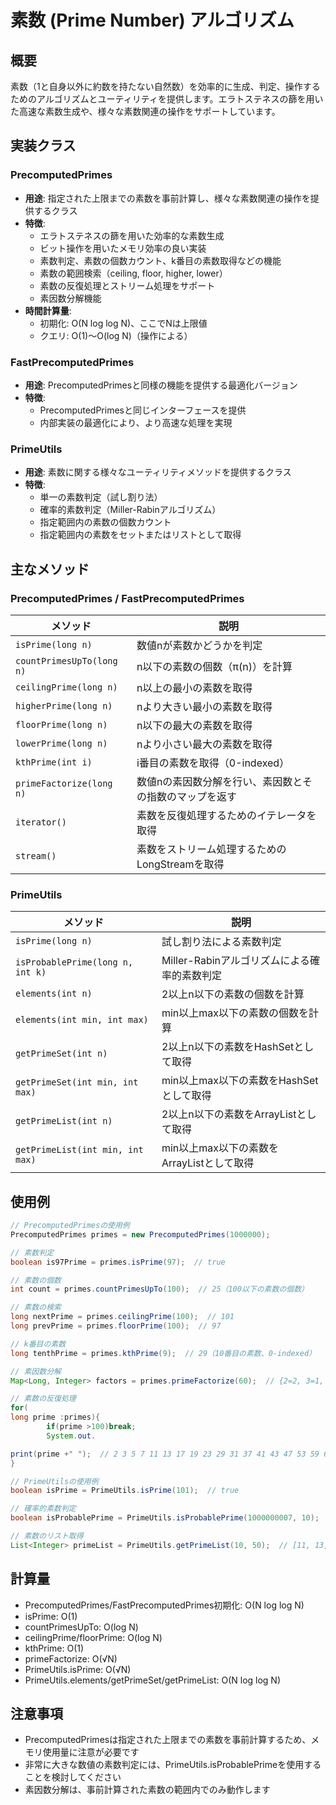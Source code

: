 # 素数 (Prime Number) アルゴリズム

## 概要

素数（1と自身以外に約数を持たない自然数）を効率的に生成、判定、操作するためのアルゴリズムとユーティリティを提供します。エラトステネスの篩を用いた高速な素数生成や、様々な素数関連の操作をサポートしています。

## 実装クラス

### PrecomputedPrimes

- **用途**: 指定された上限までの素数を事前計算し、様々な素数関連の操作を提供するクラス
- **特徴**:
	- エラトステネスの篩を用いた効率的な素数生成
	- ビット操作を用いたメモリ効率の良い実装
	- 素数判定、素数の個数カウント、k番目の素数取得などの機能
	- 素数の範囲検索（ceiling, floor, higher, lower）
	- 素数の反復処理とストリーム処理をサポート
	- 素因数分解機能
- **時間計算量**:
	- 初期化: O(N log log N)、ここでNは上限値
	- クエリ: O(1)〜O(log N)（操作による）

### FastPrecomputedPrimes

- **用途**: PrecomputedPrimesと同様の機能を提供する最適化バージョン
- **特徴**:
	- PrecomputedPrimesと同じインターフェースを提供
	- 内部実装の最適化により、より高速な処理を実現

### PrimeUtils

- **用途**: 素数に関する様々なユーティリティメソッドを提供するクラス
- **特徴**:
	- 単一の素数判定（試し割り法）
	- 確率的素数判定（Miller-Rabinアルゴリズム）
	- 指定範囲内の素数の個数カウント
	- 指定範囲内の素数をセットまたはリストとして取得

## 主なメソッド

### PrecomputedPrimes / FastPrecomputedPrimes

| メソッド                      | 説明                           |
|---------------------------|------------------------------|
| `isPrime(long n)`         | 数値nが素数かどうかを判定                |
| `countPrimesUpTo(long n)` | n以下の素数の個数（π(n)）を計算           |
| `ceilingPrime(long n)`    | n以上の最小の素数を取得                 |
| `higherPrime(long n)`     | nより大きい最小の素数を取得               |
| `floorPrime(long n)`      | n以下の最大の素数を取得                 |
| `lowerPrime(long n)`      | nより小さい最大の素数を取得               |
| `kthPrime(int i)`         | i番目の素数を取得（0-indexed）         |
| `primeFactorize(long n)`  | 数値nの素因数分解を行い、素因数とその指数のマップを返す |
| `iterator()`              | 素数を反復処理するためのイテレータを取得         |
| `stream()`                | 素数をストリーム処理するためのLongStreamを取得 |

### PrimeUtils

| メソッド                             | 説明                           |
|----------------------------------|------------------------------|
| `isPrime(long n)`                | 試し割り法による素数判定                 |
| `isProbablePrime(long n, int k)` | Miller-Rabinアルゴリズムによる確率的素数判定 |
| `elements(int n)`                | 2以上n以下の素数の個数を計算              |
| `elements(int min, int max)`     | min以上max以下の素数の個数を計算          |
| `getPrimeSet(int n)`             | 2以上n以下の素数をHashSetとして取得       |
| `getPrimeSet(int min, int max)`  | min以上max以下の素数をHashSetとして取得   |
| `getPrimeList(int n)`            | 2以上n以下の素数をArrayListとして取得     |
| `getPrimeList(int min, int max)` | min以上max以下の素数をArrayListとして取得 |

## 使用例

```java
// PrecomputedPrimesの使用例
PrecomputedPrimes primes = new PrecomputedPrimes(1000000);

// 素数判定
boolean is97Prime = primes.isPrime(97);  // true

// 素数の個数
int count = primes.countPrimesUpTo(100);  // 25（100以下の素数の個数）

// 素数の検索
long nextPrime = primes.ceilingPrime(100);  // 101
long prevPrime = primes.floorPrime(100);  // 97

// k番目の素数
long tenthPrime = primes.kthPrime(9);  // 29（10番目の素数、0-indexed）

// 素因数分解
Map<Long, Integer> factors = primes.primeFactorize(60);  // {2=2, 3=1, 5=1}（60 = 2^2 * 3^1 * 5^1）

// 素数の反復処理
for(
long prime :primes){
		if(prime >100)break;
		System.out.

print(prime +" ");  // 2 3 5 7 11 13 17 19 23 29 31 37 41 43 47 53 59 61 67 71 73 79 83 89 97
}

// PrimeUtilsの使用例
boolean isPrime = PrimeUtils.isPrime(101);  // true

// 確率的素数判定
boolean isProbablePrime = PrimeUtils.isProbablePrime(1000000007, 10);  // true

// 素数のリスト取得
List<Integer> primeList = PrimeUtils.getPrimeList(10, 50);  // [11, 13, 17, 19, 23, 29, 31, 37, 41, 43, 47]
```

## 計算量

- PrecomputedPrimes/FastPrecomputedPrimes初期化: O(N log log N)
- isPrime: O(1)
- countPrimesUpTo: O(log N)
- ceilingPrime/floorPrime: O(log N)
- kthPrime: O(1)
- primeFactorize: O(√N)
- PrimeUtils.isPrime: O(√N)
- PrimeUtils.elements/getPrimeSet/getPrimeList: O(N log log N)

## 注意事項

- PrecomputedPrimesは指定された上限までの素数を事前計算するため、メモリ使用量に注意が必要です
- 非常に大きな数値の素数判定には、PrimeUtils.isProbablePrimeを使用することを検討してください
- 素因数分解は、事前計算された素数の範囲内でのみ動作します